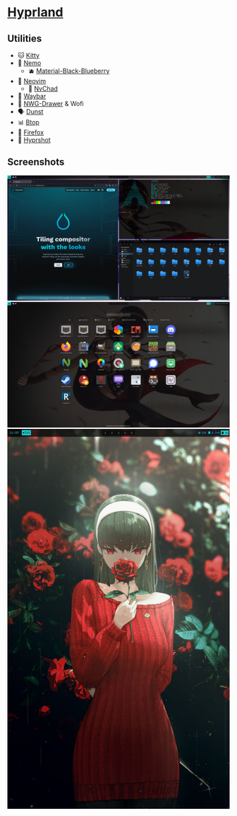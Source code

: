 # [Hyprland](https://hyprland.org/)

## Utilities
- 🐱 [Kitty](https://sw.kovidgoyal.net/kitty/)
- 📁 [Nemo](https://github.com/linuxmint/nemo)
  - 🫐 [Material-Black-Blueberry](https://www.gnome-look.org/p/1316887)
- 📝 [Neovim](https://neovim.io/)
  - 💪 [NvChad](https://nvchad.com/)
- 🍫 [Waybar](https://github.com/Alexays/Waybar)
- 🚀 [NWG-Drawer](https://github.com/nwg-piotr/nwg-drawer) & Wofi
- 🗣️ [Dunst](https://github.com/dunst-project/dunst)
- 📊 [Btop](https://github.com/aristocratos/btop)
- 🦊 [Firefox](https://www.mozilla.org/sv-SE/firefox/)
- 📸 [Hyprshot](https://github.com/Gustash/Hyprshot)

## Screenshots
![Screenshot](/screenshot.png)
![Screenshot](/screenshot3.png)
![Screenshot](/screenshot2.png)
